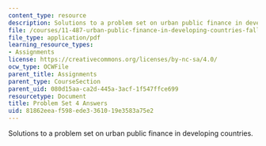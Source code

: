 ```yaml
---
content_type: resource
description: Solutions to a problem set on urban public finance in developing countries.
file: /courses/11-487-urban-public-finance-in-developing-countries-fall-2004/81862eeaf598ede3361019e3583a75e2_ps4_ans.pdf
file_type: application/pdf
learning_resource_types:
- Assignments
license: https://creativecommons.org/licenses/by-nc-sa/4.0/
ocw_type: OCWFile
parent_title: Assignments
parent_type: CourseSection
parent_uid: 080d15aa-ca2d-445a-3acf-1f547ffce699
resourcetype: Document
title: Problem Set 4 Answers
uid: 81862eea-f598-ede3-3610-19e3583a75e2
---
```

Solutions to a problem set on urban public finance in developing countries.
